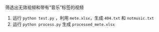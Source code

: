 筛选出无效视频和带有“音乐”标签的视频
1. 运行 `python test.py` ，利用 `mete.xlsx`，生成 `404.txt` 和 `notmusic.txt`
2. 运行 `python process.py` 生成 `processed_mete.xlsx`
